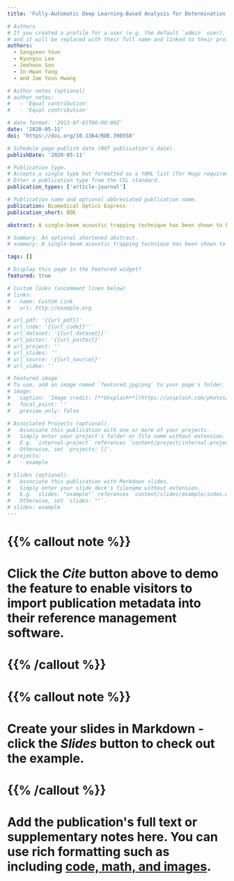 ```yaml
---
title: 'Fully-Automatic Deep Learning-Based Analysis for Determination of Invasiveness of Breast Cancer Cells in an Acoustic Trap'

# Authors
# If you created a profile for a user (e.g. the default `admin` user), write the username (folder name) here
# and it will be replaced with their full name and linked to their profile.
authors:
  - Sangyeon Youn
  - Kyungsu Lee
  - Jeehoon Son
  - In-Hwan Yang
  - and Jae Youn Hwang

# Author notes (optional)
# author_notes:
#   - 'Equal contribution'
#   - 'Equal contribution'

# date format: '2013-07-01T00:00:00Z'
date: '2020-05-11'
doi: 'https://doi.org/10.1364/BOE.390558'

# Schedule page publish date (NOT publication's date).
publishDate: '2020-05-11'

# Publication type.
# Accepts a single type but formatted as a YAML list (for Hugo requirements).
# Enter a publication type from the CSL standard.
publication_types: ['article-journal']

# Publication name and optional abbreviated publication name.
publication: Biomedical Optics Express
publication_short: BOE

abstract: A single-beam acoustic trapping technique has been shown to be very useful for determining the invasiveness of suspended breast cancer cells in an acoustic trap with a manual calcium analysis method. However, for the rapid translation of the technology into the clinic, the development of an efficient/accurate analytical method is needed. We, therefore, develop a fully-automatic deep learning-based calcium image analysis algorithm for determining the invasiveness of suspended breast cancer cells using a single-beam acoustic trapping system. The algorithm allows to segment cells, find trapped cells, and quantify their calcium changes over time. For better segmentation of calcium fluorescent cells even with vague boundaries, a novel deep learning architecture with multi-scale/multi-channel convolution operations (MM-Net) is devised and constructed by a target inversion training method. The MM-Net outperforms other deep learning models in the cell segmentation. Also, a detection/quantification algorithm is developed and implemented to automatically determine the invasiveness of a trapped cell. For the evaluation of the algorithm, it is applied to quantify the invasiveness of breast cancer cells. The results show that the algorithm offers similar performance to the manual calcium analysis method for determining the invasiveness of cancer cells, suggesting that it may serve as a novel tool to automatically determine the invasiveness of cancer cells with high-efficiency.

# Summary. An optional shortened abstract.
# summary: A single-beam acoustic trapping technique has been shown to be very useful for determining the invasiveness of suspended breast cancer cells in an acoustic trap with a manual calcium analysis method. However, for the rapid translation of the technology into the clinic, the development of an efficient/accurate analytical method is needed. We, therefore, develop a fully-automatic deep learning-based calcium image analysis algorithm for determining the invasiveness of suspended breast cancer cells using a single-beam acoustic trapping system. The algorithm allows to segment cells, find trapped cells, and quantify their calcium changes over time. For better segmentation of calcium fluorescent cells even with vague boundaries, a novel deep learning architecture with multi-scale/multi-channel convolution operations (MM-Net) is devised and constructed by a target inversion training method. The MM-Net outperforms other deep learning models in the cell segmentation. Also, a detection/quantification algorithm is developed and implemented to automatically determine the invasiveness of a trapped cell. For the evaluation of the algorithm, it is applied to quantify the invasiveness of breast cancer cells. The results show that the algorithm offers similar performance to the manual calcium analysis method for determining the invasiveness of cancer cells, suggesting that it may serve as a novel tool to automatically determine the invasiveness of cancer cells with high-efficiency.

tags: []

# Display this page in the Featured widget?
featured: true

# Custom links (uncomment lines below)
# links:
# - name: Custom Link
#   url: http://example.org

# url_pdf: '{{url_pdf}}'
# url_code: '{{url_code}}''
# url_dataset: '{{url_dataset}}'
# url_poster: '{{url_poster}}'
# url_project: ''
# url_slides: ''
# url_source: '{{url_source}}'
# url_video: ''

# Featured image
# To use, add an image named `featured.jpg/png` to your page's folder.
# image:
#   caption: 'Image credit: [**Unsplash**](https://unsplash.com/photos/pLCdAaMFLTE)'
#   focal_point: ''
#   preview_only: false

# Associated Projects (optional).
#   Associate this publication with one or more of your projects.
#   Simply enter your project's folder or file name without extension.
#   E.g. `internal-project` references `content/project/internal-project/index.md`.
#   Otherwise, set `projects: []`.
# projects:
#   - example

# Slides (optional).
#   Associate this publication with Markdown slides.
#   Simply enter your slide deck's filename without extension.
#   E.g. `slides: "example"` references `content/slides/example/index.md`.
#   Otherwise, set `slides: ""`.
# slides: example
---
```


# {{% callout note %}}
# Click the _Cite_ button above to demo the feature to enable visitors to import publication metadata into their reference management software.
# {{% /callout %}}

# {{% callout note %}}
# Create your slides in Markdown - click the _Slides_ button to check out the example.
# {{% /callout %}}

# Add the publication's **full text** or **supplementary notes** here. You can use rich formatting such as including [code, math, and images](https://docs.hugoblox.com/content/writing-markdown-latex/).
